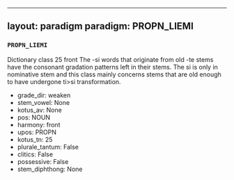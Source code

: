 
---
layout: paradigm
paradigm: PROPN_LIEMI
---
### ` PROPN_LIEMI `

Dictionary class 25 front The -si words that originate from old -te stems have the consonant gradation patterns left in their stems. The si is only in nominative stem and this class mainly concerns stems that are old enough to have undergone ti>si transformation. 
* grade_dir: weaken
* stem_vowel: None
* kotus_av: None
* pos: NOUN
* harmony: front
* upos: PROPN
* kotus_tn: 25
* plurale_tantum: False
* clitics: False
* possessive: False
* stem_diphthong: None
